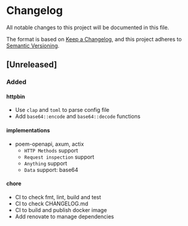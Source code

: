 # Changelog

All notable changes to this project will be documented in this file.

The format is based on [Keep a Changelog](https://keepachangelog.com/en/1.0.0/),
and this project adheres to [Semantic Versioning](https://semver.org/spec/v2.0.0.html).

## [Unreleased]

### Added

#### httpbin

- Use `clap` and `toml` to parse config file
- Add `base64::encode` and `base64::decode` functions

#### implementations

- poem-openapi, axum, actix
  - `HTTP Methods` support
  - `Request inspection` support
  - `Anything` support
  - `Data` support: base64

#### chore

- CI to check fmt, lint, build and test
- CI to check CHANGELOG.md
- CI to build and publish docker image
- Add renovate to manage dependencies
